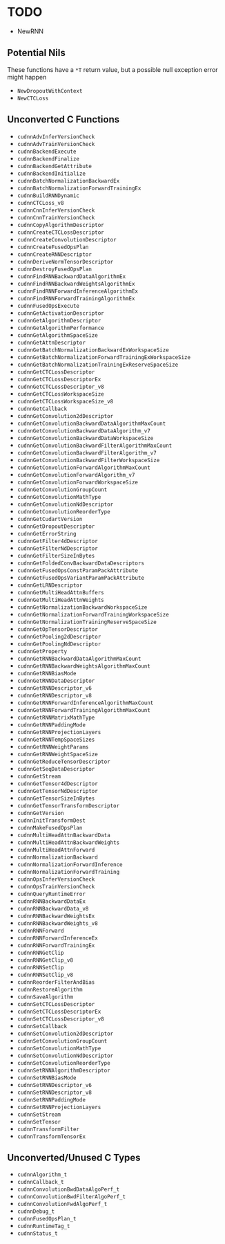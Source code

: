 # TODO #
* NewRNN

## Potential Nils ##
These functions have a `*T` return value, but a possible null exception error might happen

* `NewDropoutWithContext`
* `NewCTCLoss`

## Unconverted C Functions ##

* `cudnnAdvInferVersionCheck`
* `cudnnAdvTrainVersionCheck`
* `cudnnBackendExecute`
* `cudnnBackendFinalize`
* `cudnnBackendGetAttribute`
* `cudnnBackendInitialize`
* `cudnnBatchNormalizationBackwardEx`
* `cudnnBatchNormalizationForwardTrainingEx`
* `cudnnBuildRNNDynamic`
* `cudnnCTCLoss_v8`
* `cudnnCnnInferVersionCheck`
* `cudnnCnnTrainVersionCheck`
* `cudnnCopyAlgorithmDescriptor`
* `cudnnCreateCTCLossDescriptor`
* `cudnnCreateConvolutionDescriptor`
* `cudnnCreateFusedOpsPlan`
* `cudnnCreateRNNDescriptor`
* `cudnnDeriveNormTensorDescriptor`
* `cudnnDestroyFusedOpsPlan`
* `cudnnFindRNNBackwardDataAlgorithmEx`
* `cudnnFindRNNBackwardWeightsAlgorithmEx`
* `cudnnFindRNNForwardInferenceAlgorithmEx`
* `cudnnFindRNNForwardTrainingAlgorithmEx`
* `cudnnFusedOpsExecute`
* `cudnnGetActivationDescriptor`
* `cudnnGetAlgorithmDescriptor`
* `cudnnGetAlgorithmPerformance`
* `cudnnGetAlgorithmSpaceSize`
* `cudnnGetAttnDescriptor`
* `cudnnGetBatchNormalizationBackwardExWorkspaceSize`
* `cudnnGetBatchNormalizationForwardTrainingExWorkspaceSize`
* `cudnnGetBatchNormalizationTrainingExReserveSpaceSize`
* `cudnnGetCTCLossDescriptor`
* `cudnnGetCTCLossDescriptorEx`
* `cudnnGetCTCLossDescriptor_v8`
* `cudnnGetCTCLossWorkspaceSize`
* `cudnnGetCTCLossWorkspaceSize_v8`
* `cudnnGetCallback`
* `cudnnGetConvolution2dDescriptor`
* `cudnnGetConvolutionBackwardDataAlgorithmMaxCount`
* `cudnnGetConvolutionBackwardDataAlgorithm_v7`
* `cudnnGetConvolutionBackwardDataWorkspaceSize`
* `cudnnGetConvolutionBackwardFilterAlgorithmMaxCount`
* `cudnnGetConvolutionBackwardFilterAlgorithm_v7`
* `cudnnGetConvolutionBackwardFilterWorkspaceSize`
* `cudnnGetConvolutionForwardAlgorithmMaxCount`
* `cudnnGetConvolutionForwardAlgorithm_v7`
* `cudnnGetConvolutionForwardWorkspaceSize`
* `cudnnGetConvolutionGroupCount`
* `cudnnGetConvolutionMathType`
* `cudnnGetConvolutionNdDescriptor`
* `cudnnGetConvolutionReorderType`
* `cudnnGetCudartVersion`
* `cudnnGetDropoutDescriptor`
* `cudnnGetErrorString`
* `cudnnGetFilter4dDescriptor`
* `cudnnGetFilterNdDescriptor`
* `cudnnGetFilterSizeInBytes`
* `cudnnGetFoldedConvBackwardDataDescriptors`
* `cudnnGetFusedOpsConstParamPackAttribute`
* `cudnnGetFusedOpsVariantParamPackAttribute`
* `cudnnGetLRNDescriptor`
* `cudnnGetMultiHeadAttnBuffers`
* `cudnnGetMultiHeadAttnWeights`
* `cudnnGetNormalizationBackwardWorkspaceSize`
* `cudnnGetNormalizationForwardTrainingWorkspaceSize`
* `cudnnGetNormalizationTrainingReserveSpaceSize`
* `cudnnGetOpTensorDescriptor`
* `cudnnGetPooling2dDescriptor`
* `cudnnGetPoolingNdDescriptor`
* `cudnnGetProperty`
* `cudnnGetRNNBackwardDataAlgorithmMaxCount`
* `cudnnGetRNNBackwardWeightsAlgorithmMaxCount`
* `cudnnGetRNNBiasMode`
* `cudnnGetRNNDataDescriptor`
* `cudnnGetRNNDescriptor_v6`
* `cudnnGetRNNDescriptor_v8`
* `cudnnGetRNNForwardInferenceAlgorithmMaxCount`
* `cudnnGetRNNForwardTrainingAlgorithmMaxCount`
* `cudnnGetRNNMatrixMathType`
* `cudnnGetRNNPaddingMode`
* `cudnnGetRNNProjectionLayers`
* `cudnnGetRNNTempSpaceSizes`
* `cudnnGetRNNWeightParams`
* `cudnnGetRNNWeightSpaceSize`
* `cudnnGetReduceTensorDescriptor`
* `cudnnGetSeqDataDescriptor`
* `cudnnGetStream`
* `cudnnGetTensor4dDescriptor`
* `cudnnGetTensorNdDescriptor`
* `cudnnGetTensorSizeInBytes`
* `cudnnGetTensorTransformDescriptor`
* `cudnnGetVersion`
* `cudnnInitTransformDest`
* `cudnnMakeFusedOpsPlan`
* `cudnnMultiHeadAttnBackwardData`
* `cudnnMultiHeadAttnBackwardWeights`
* `cudnnMultiHeadAttnForward`
* `cudnnNormalizationBackward`
* `cudnnNormalizationForwardInference`
* `cudnnNormalizationForwardTraining`
* `cudnnOpsInferVersionCheck`
* `cudnnOpsTrainVersionCheck`
* `cudnnQueryRuntimeError`
* `cudnnRNNBackwardDataEx`
* `cudnnRNNBackwardData_v8`
* `cudnnRNNBackwardWeightsEx`
* `cudnnRNNBackwardWeights_v8`
* `cudnnRNNForward`
* `cudnnRNNForwardInferenceEx`
* `cudnnRNNForwardTrainingEx`
* `cudnnRNNGetClip`
* `cudnnRNNGetClip_v8`
* `cudnnRNNSetClip`
* `cudnnRNNSetClip_v8`
* `cudnnReorderFilterAndBias`
* `cudnnRestoreAlgorithm`
* `cudnnSaveAlgorithm`
* `cudnnSetCTCLossDescriptor`
* `cudnnSetCTCLossDescriptorEx`
* `cudnnSetCTCLossDescriptor_v8`
* `cudnnSetCallback`
* `cudnnSetConvolution2dDescriptor`
* `cudnnSetConvolutionGroupCount`
* `cudnnSetConvolutionMathType`
* `cudnnSetConvolutionNdDescriptor`
* `cudnnSetConvolutionReorderType`
* `cudnnSetRNNAlgorithmDescriptor`
* `cudnnSetRNNBiasMode`
* `cudnnSetRNNDescriptor_v6`
* `cudnnSetRNNDescriptor_v8`
* `cudnnSetRNNPaddingMode`
* `cudnnSetRNNProjectionLayers`
* `cudnnSetStream`
* `cudnnSetTensor`
* `cudnnTransformFilter`
* `cudnnTransformTensorEx`

## Unconverted/Unused C Types ##

* `cudnnAlgorithm_t`
* `cudnnCallback_t`
* `cudnnConvolutionBwdDataAlgoPerf_t`
* `cudnnConvolutionBwdFilterAlgoPerf_t`
* `cudnnConvolutionFwdAlgoPerf_t`
* `cudnnDebug_t`
* `cudnnFusedOpsPlan_t`
* `cudnnRuntimeTag_t`
* `cudnnStatus_t`
